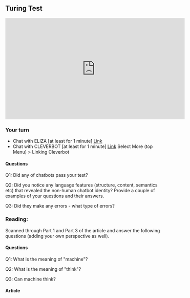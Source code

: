 ## Turing Test

<iframe width="560" height="315" src="https://www.youtube.com/embed/3wLqsRLvV-c" title="YouTube video player" frameborder="0" allow="accelerometer; autoplay; clipboard-write; encrypted-media; gyroscope; picture-in-picture" allowfullscreen></iframe>


### Your turn

- Chat with ELIZA [at least for 1 minute] 
      [Link](https://www.eclecticenergies.com/ego/eliza)  
- Chat with CLEVERBOT [at least for 1 minute]
      [Link](https://www.cleverbot.com/)
      Select More (top Menu) > Linking Cleverbot

#### Questions
Q1: Did any of chatbots pass your test? 

Q2: Did you notice any language features (structure, content, semantics etc) that revealed the non-human chatbot identity? Provide a couple of examples of your questions and their answers. 

Q3: Did they make any errors - what type of errors?

### Reading:
Scanned through Part 1 and Part 3 of the article and answer the following questions (adding your own perspective as well).
#### Questions
Q1: What is the meaning of "machine"?

Q2: What is the meaning of "think"?

Q3: Can machine think?

#### Article 
<object data="_static/turing-original-article.pdf" width="850" height="950" type='application/pdf'/></object>